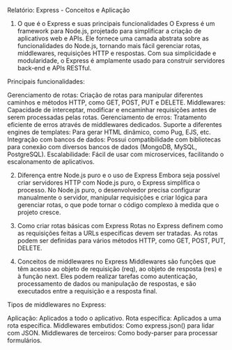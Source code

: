 Relatório: Express - Conceitos e Aplicação

1. O que é o Express e suas principais funcionalidades
   O Express é um framework para Node.js, projetado para simplificar a criação de aplicativos web e APIs. Ele fornece uma camada abstrata sobre as funcionalidades do Node.js, tornando mais fácil gerenciar rotas, middlewares, requisições HTTP e respostas. Com sua simplicidade e modularidade, o Express é amplamente usado para construir servidores back-end e APIs RESTful.

Principais funcionalidades:

Gerenciamento de rotas: Criação de rotas para manipular diferentes caminhos e métodos HTTP, como GET, POST, PUT e DELETE.
Middlewares: Capacidade de interceptar, modificar e encaminhar requisições antes de serem processadas pelas rotas.
Gerenciamento de erros: Tratamento eficiente de erros através de middlewares dedicados.
Suporte a diferentes engines de templates: Para gerar HTML dinâmico, como Pug, EJS, etc.
Integração com bancos de dados: Possui compatibilidade com bibliotecas para conexão com diversos bancos de dados (MongoDB, MySQL, PostgreSQL).
Escalabilidade: Fácil de usar com microservices, facilitando o escalonamento de aplicativos.

2. Diferença entre Node.js puro e o uso de Express
   Embora seja possível criar servidores HTTP com Node.js puro, o Express simplifica o processo. No Node.js puro, o desenvolvedor precisa configurar manualmente o servidor, manipular requisições e criar lógica para gerenciar rotas, o que pode tornar o código complexo à medida que o projeto cresce.

3. Como criar rotas básicas com Express
   Rotas no Express definem como as requisições feitas a URLs específicas devem ser tratadas. As rotas podem ser definidas para vários métodos HTTP, como GET, POST, PUT, DELETE.

4. Conceitos de middlewares no Express
   Middlewares são funções que têm acesso ao objeto de requisição (req), ao objeto de resposta (res) e à função next. Eles podem realizar tarefas como autenticação, processamento de dados ou manipulação de respostas, e são executados entre a requisição e a resposta final.

Tipos de middlewares no Express:

Aplicação: Aplicados a todo o aplicativo.
Rota específica: Aplicados a uma rota específica.
Middlewares embutidos: Como express.json() para lidar com JSON.
Middlewares de terceiros: Como body-parser para processar formulários.
